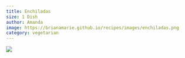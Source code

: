 ```yaml
---
title: Enchiladas
size: 1 Dish
author: Amanda
image: https://brianamarie.github.io/recipes/images/enchiladas.png
category: vegetarian
---
```

![](https://brianamarie.github.io/recipes/images/enchiladas.png)
